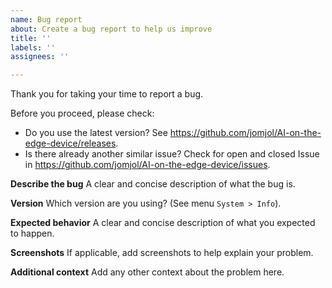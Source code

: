 ```yaml
---
name: Bug report
about: Create a bug report to help us improve
title: ''
labels: ''
assignees: ''

---
```


Thank you for taking your time to report a bug.

Before you proceed, please check:
- Do you use the latest version? See https://github.com/jomjol/AI-on-the-edge-device/releases.
- Is there already another similar issue? Check for open and closed Issue in https://github.com/jomjol/AI-on-the-edge-device/issues.

**Describe the bug**
A clear and concise description of what the bug is.

**Version**
Which version are you using? (See menu `System > Info`).

**Expected behavior**
A clear and concise description of what you expected to happen.

**Screenshots**
If applicable, add screenshots to help explain your problem.

**Additional context**
Add any other context about the problem here.
